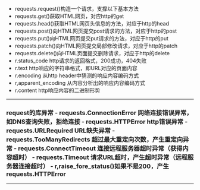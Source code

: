 - requests.request()构造一个请求，支撑以下基本方法
- requests.get()获取HTML网页，对应http的get
- requests.head()获取HTML网页头信息的方法，对应于http的head
- requests.post()向HTML网页提交post请求的方法，对应于http的post
- requests.put()向HTML网页提交put请求的方法，对应于http的put
- requests.patch()向HTML网页提交局部修改请求，对应于http的patch
- requests.delete()向HTML页面提交删除请求，对应于http的delete
- r.status_code http请求的返回格式，200成功，404失败
- r.text http响应的字符串格式，即URL对应的页面内容
- r.encoding 从http header中猜测的响应内容编码方式
- r,apparent_encoding 从内容分析出的响应内容编码方式
- r.content http响应内容的二进制形势

<hr>
<h3>request的库异常
- requests.ConnectionError 网络连接错误异常，如DNS查询失败，拒绝连接
- requests.HTTPError http错误异常
- requests.URLRequired URL缺失异常
- requests.TooManyRedirects 超过最大重定向次数，产生重定向异常
- requests.ConnectTimeout 连接远程服务器超时异常（获得内容超时）
- requests.Timeout 请求URL超时，产生超时异常（远程服务器连接超时）
- r,raise_fore_status()如果不是200，产生requests.HTTPError
<hr>


<!--stackedit_data:
eyJoaXN0b3J5IjpbMjEzMjM2MjUyNiwtMTMwNzU4Mzc2NCwtNT
QwMDUyNDk0LDEzODkyNDU1MzFdfQ==
-->